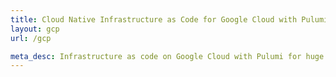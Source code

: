 ```yaml
---
title: Cloud Native Infrastructure as Code for Google Cloud with Pulumi
layout: gcp
url: /gcp

meta_desc: Infrastructure as code on Google Cloud with Pulumi for huge productivity gains and a unified programming model for Devs and DevOps.
---
```

